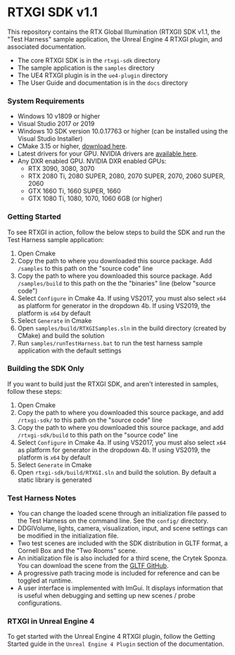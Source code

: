 # RTXGI SDK v1.1

This repository contains the RTX Global Illumination (RTXGI) SDK v1.1, the "Test Harness" sample application, the Unreal Engine 4 RTXGI plugin, and associated documentation.

* The core RTXGI SDK is in the `rtxgi-sdk` directory
* The sample application is the `samples` directory
* The UE4 RTXGI plugin is in the `ue4-plugin` directory
* The User Guide and documentation is in the `docs` directory

### System Requirements
* Windows 10 v1809 or higher
* Visual Studio 2017 or 2019
* Windows 10 SDK version 10.0.17763 or higher (can be installed using the Visual Studio Installer)
* CMake 3.15 or higher, [download here](https://cmake.org/download).
* Latest drivers for your GPU. NVIDIA drivers are [available here](http://www.nvidia.com/drivers).
* Any DXR enabled GPU. NVIDIA DXR enabled GPUs:
	* RTX 3090, 3080, 3070
	* RTX 2080 Ti, 2080 SUPER, 2080, 2070 SUPER, 2070, 2060 SUPER, 2060
	* GTX 1660 Ti, 1660 SUPER, 1660
	* GTX 1080 Ti, 1080, 1070, 1060 6GB (or higher)

### Getting Started
To see RTXGI in action, follow the below steps to build the SDK and run the Test Harness sample application:

1. Open Cmake
2. Copy the path to where you downloaded this source package. Add `/samples` to this path on the "source code" line
3. Copy the path to where you downloaded this source package. Add `/samples/build` to this path on the the "binaries" line (below "source code")
4. Select `Configure` in Cmake
	4a. If using VS2017, you must also select `x64` as platform for generator in the dropdown
	4b. If using VS2019, the platform is `x64` by default
5. Select `Generate` in Cmake
6. Open `samples/build/RTXGISamples.sln` in the build directory (created by CMake) and build the solution
7. Run `samples/runTestHarness.bat` to run the test harness sample application with the default settings

### Building the SDK Only
If you want to build just the RTXGI SDK, and aren't interested in samples, follow these steps:

1. Open Cmake
2. Copy the path to where you downloaded this source package, and add `/rtxgi-sdk/` to this path on the "source code" line
3. Copy the path to where you downloaded this source package, and add `/rtxgi-sdk/build` to this path on the "source code" line
4. Select `Configure` in Cmake
	4a. If using VS2017, you must also select `x64` as platform for generator in the dropdown
	4b. If using VS2019, the platform is `x64` by default
5. Select `Generate` in Cmake
6. Open `rtxgi-sdk/build/RTXGI.sln` and build the solution. By default a static library is generated

### Test Harness Notes
- You can change the loaded scene through an initialization file passed to the Test Harness on the command line. See the `config/` directory.
- DDGIVolume, lights, camera, visualization, input, and scene settings can be modified in the initialization file.
- Two test scenes are included with the SDK distribution in GLTF format, a Cornell Box and the "Two Rooms" scene.
- An initialization file is also included for a third scene, the Crytek Sponza. You can download the scene from the [GLTF GitHub](https://github.com/KhronosGroup/glTF-Sample-Models/tree/master/2.0/Sponza).
- A progressive path tracing mode is included for reference and can be toggled at runtime.
- A user interface is implemented with ImGui. It displays information that is useful when debugging and setting up new scenes / probe configurations.

### RTXGI in Unreal Engine 4
To get started with the Unreal Engine 4 RTXGI plugin, follow the Getting Started guide in the `Unreal Engine 4 Plugin` section of the documentation.
